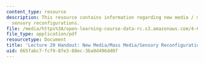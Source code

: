 ```yaml
---
content_type: resource
description: This resource contains information regarding new media / mass media /
  sensory reconfigurations.
file: /media/https%3A/open-learning-course-data-rc.s3.amazonaws.com/4-602-modern-art-and-mass-culture-spring-2012/665fabc7fcf98fe388ec3ba9d496dd07_MIT4_602S12_lec20.pdf
file_type: application/pdf
resourcetype: Document
title: 'Lecture 20 Handout: New Media/Mass Media/Sensory Reconfigurations'
uid: 665fabc7-fcf9-8fe3-88ec-3ba9d496dd07
---
```

